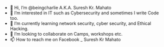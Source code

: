 - 👋 Hi, I’m @beingcharlie A.K.A. Suresh Kr.  Mahato
- 👀 I’m interested in IT such as Cybersecurity and sometimes I write Code too.
- 🌱 I’m currently learning network security, cyber security, and Ethical Hacking.
- 💞️ I’m looking to collaborate on Camps, workshops etc.
- 📫 How to reach me on Facebook _ Suresh Kr Mahato

<!---
beingcharlie/beingcharlie is a ✨ special ✨ repository because its `README.md` (this file) appears on your GitHub profile.
You can click the Preview link to take a look at your changes.
--->
